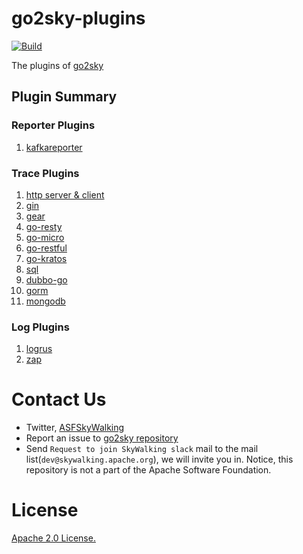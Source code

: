 # go2sky-plugins

[![Build](https://github.com/SkyAPM/go2sky-plugins/workflows/Build/badge.svg?branch=master)](https://github.com/SkyAPM/go2sky-plugins/actions?query=branch%3Amaster+event%3Apush+workflow%3ABuild)

The plugins of [go2sky](https://github.com/SkyAPM/go2sky)

## Plugin Summary

### Reporter Plugins

1. [kafkareporter](kafkareporter/README.md)

### Trace Plugins

1. [http server & client](http/README.md)
2. [gin](gin/README.md)
3. [gear](gear/README.md)
4. [go-resty](resty/README.md)
5. [go-micro](micro/README.md)
6. [go-restful](go-restful/README.md)
7. [go-kratos](kratos/README.md)
8. [sql](sql/README.md)
9. [dubbo-go](dubbo-go/README.md)
10. [gorm](gorm/README.md)
11. [mongodb](mongo/README.md)

### Log Plugins

1. [logrus](logrus/README.md)
1. [zap](zap/README.md)

# Contact Us
* Twitter, [ASFSkyWalking](https://twitter.com/ASFSkyWalking)
* Report an issue to [go2sky repository](https://github.com/SkyAPM/go2sky/issues)
* Send `Request to join SkyWalking slack` mail to the mail list(`dev@skywalking.apache.org`), we will invite you in. Notice, this repository is not a part of the Apache Software Foundation. 

# License
[Apache 2.0 License.](LICENSE)
